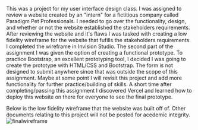 This was a project for my user interface design class. I was assigned to review a website created by an "intern" for a fictitious company called Paradigm Pet Professionals. I needed to go over the functionality, design, and whether or not the website established the stakeholders requirements. After reviewing the website and it's flaws I was tasked with creating a low fidelity wireframe for the website that fufills the stakeholders requirements.  I completed the wireframe in Invision Studio. The second part of the assignment I was given the option of creating a functional prototype.  To practice Bootstrap, an excellent prototyping tool, I decided I was going to create the prototype with HTML/CSS and Bootstrap. The form is not designed to submit anywhere since that was outside the scope of this assignment.  Maybe at some point I will revisit this project and add more functionality for further practice/building of skills. A short time after completing/passing this assignment I discovered Vercel and learned how to deploy this website on there for everyone to see the final prototype.

Below is the low fidelity wireframe that the website was built off of. Other documents relating to this project will not be posted for acedemic integrity.
![finalwireframe](https://user-images.githubusercontent.com/50165092/148122187-177c3cbf-e1fd-43ab-b1f3-7bb266229d19.png)
